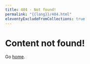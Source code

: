 ```yaml
---
title: 404 - Not found!
permalink: "{{lang}}/404.html"
eleventyExcludeFromCollections: true
---
```

# Content not found!

Go <a href="/{{lang}}/" class="text-sky-600 hover:text-sky-700 hover:underline dark:text-sky-400 dark:hover:text-sky-300">home</a>.

<!--

Read more: https://www.11ty.dev/docs/quicktips/not-found/

This is compatible with:

- GitHub Pages: https://help.github.com/articles/creating-a-custom-404-page-for-your-github-pages-site/
- GitLab Pages: https://docs.gitlab.com/ee/user/project/pages/introduction.html#custom-error-codes-pages
- Netlify: https://www.netlify.com/docs/redirects/#custom-404
- Cloudflare Pages: https://developers.cloudflare.com/pages/platform/serving-pages/#not-found-behavior
- Vercel: https://vercel.com/guides/custom-404-page#static-site-generator-ssg
-->
